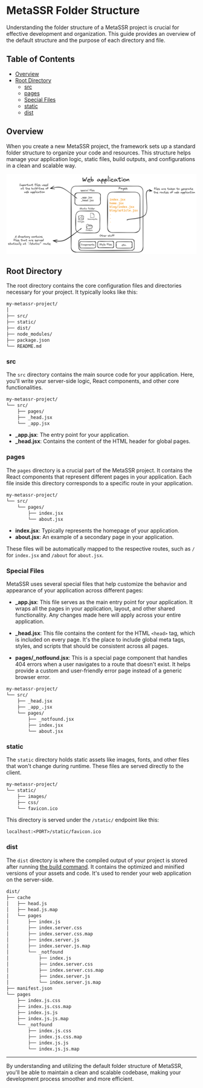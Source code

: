
# MetaSSR Folder Structure

Understanding the folder structure of a MetaSSR project is crucial for effective development and organization. This guide provides an overview of the default structure and the purpose of each directory and file.

## Table of Contents

- [Overview](#overview)
- [Root Directory](#root-directory)
    - [src](#src)
    - [pages](#pages)
    - [Special Files](#special-files)
    - [static](#static)
    - [dist](#dist)

## Overview

When you create a new MetaSSR project, the framework sets up a standard folder structure to organize your code and resources. This structure helps manage your application logic, static files, build outputs, and configurations in a clean and scalable way.

![overview-for-folder-structure](../assets/folder-structure.png)

## Root Directory

The root directory contains the core configuration files and directories necessary for your project. It typically looks like this:

```plaintext
my-metassr-project/
│
├── src/
├── static/
├── dist/
├── node_modules/
├── package.json
└── README.md
```

### src

The `src` directory contains the main source code for your application. Here, you'll write your server-side logic, React components, and other core functionalities.

```plaintext
my-metassr-project/
└── src/
    ├── pages/
    ├── _head.jsx
    └── _app.jsx
```

- **_app.jsx**: The entry point for your application.
- **_head.jsx**: Contains the content of the HTML header for global pages.

### pages

The `pages` directory is a crucial part of the MetaSSR project. It contains the React components that represent different pages in your application. Each file inside this directory corresponds to a specific route in your application.

```plaintext
my-metassr-project/
└── src/
    └── pages/
        ├── index.jsx
        └── about.jsx
```

- **index.jsx**: Typically represents the homepage of your application.
- **about.jsx**: An example of a secondary page in your application.

These files will be automatically mapped to the respective routes, such as `/` for `index.jsx` and `/about` for `about.jsx`.

### Special Files

MetaSSR uses several special files that help customize the behavior and appearance of your application across different pages:

- **_app.jsx**: This file serves as the main entry point for your application. It wraps all the pages in your application, layout, and other shared functionality. Any changes made here will apply across your entire application.

- **_head.jsx**: This file contains the content for the HTML `<head>` tag, which is included on every page. It's the place to include global meta tags, styles, and scripts that should be consistent across all pages.

- **pages/_notfound.jsx**: This is a special page component that handles 404 errors when a user navigates to a route that doesn't exist. It helps provide a custom and user-friendly error page instead of a generic browser error.

```plaintext
my-metassr-project/
└── src/
    ├── _head.jsx
    ├── _app_.jsx
    └── pages/
        ├── _notfound.jsx
        ├── index.jsx
        └── about.jsx
```

### static

The `static` directory holds static assets like images, fonts, and other files that won't change during runtime. These files are served directly to the client.

```plaintext
my-metassr-project/
└── static/
    ├── images/
    ├── css/
    └── favicon.ico
```

This directory is served under the `/static/` endpoint like this:
```
localhost:<PORT>/static/favicon.ico
```

### dist

The `dist` directory is where the compiled output of your project is stored after running [the build command](./cli.md#build). It contains the optimized and minified versions of your assets and code. It's used to render your web application on the server-side.

```plaintext
dist/
├── cache
│   ├── head.js
│   ├── head.js.map
│   └── pages
│       ├── index.js
│       ├── index.server.css
│       ├── index.server.css.map
│       ├── index.server.js
│       ├── index.server.js.map
│       └── _notfound
│           ├── index.js
│           ├── index.server.css
│           ├── index.server.css.map
│           ├── index.server.js
│           └── index.server.js.map
├── manifest.json
└── pages
    ├── index.js.css
    ├── index.js.css.map
    ├── index.js.js
    ├── index.js.js.map
    └── _notfound
        ├── index.js.css
        ├── index.js.css.map
        ├── index.js.js
        └── index.js.js.map
```

---

By understanding and utilizing the default folder structure of MetaSSR, you'll be able to maintain a clean and scalable codebase, making your development process smoother and more efficient.
